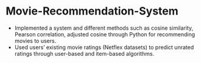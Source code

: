 # Movie-Recommendation-System

- Implemented a system and different methods such as cosine similarity, Pearson correlation, adjusted cosine through Python for recommending movies to users.
- Used users’ existing movie ratings (Netflex datasets) to predict unrated ratings through user-based and item-based algorithms.
